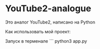 # YouTube2-analogue

Это аналог YouTube2, написано на Python 

Как использовать мой проект:

Запуск в терменале ```
python3 app.py
```